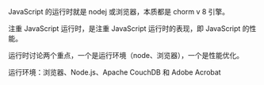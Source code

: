 JavaScript 的运行时就是 nodej 或浏览器，本质都是 chorm v 8 引擎。

注重 JavaScript 运行时，是注重 JavaScript 运行时的表现，即 JavaScript 的性能。

运行时讨论两个重点，一个是运行环境（node、浏览器），一个是性能优化。

运行环境：浏览器、Node.js、Apache CouchDB 和 Adobe Acrobat